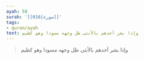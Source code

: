 ```yaml
---
ayah: 58
surah: '[[016|سورة]]'
tags:
- quran/ayah
text: وإذا بشر أحدهم بالأنثى ظل وجهه مسودا وهو كظيم
---
```

> وإذا بشر أحدهم بالأنثى ظل وجهه مسودا وهو كظيم
